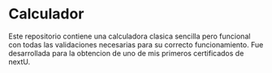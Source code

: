 # Calculador
Este repositorio contiene una calculadora clasica sencilla pero funcional con todas las validaciones necesarias para su correcto funcionamiento. Fue desarrollada para la obtencion de uno de mis primeros certificados de nextU.
